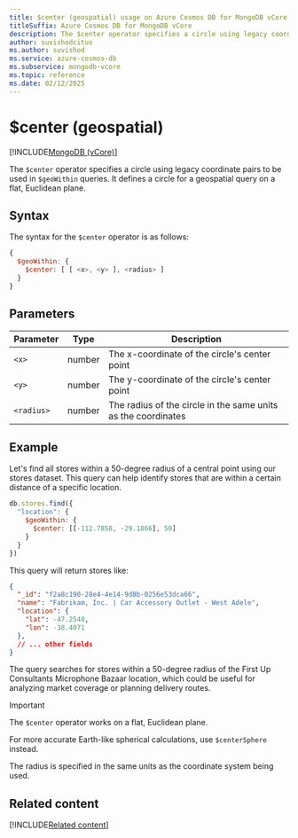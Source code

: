 ```yaml
---
title: $center (geospatial) usage on Azure Cosmos DB for MongoDB vCore
titleSuffix: Azure Cosmos DB for MongoDB vCore
description: The $center operator specifies a circle using legacy coordinate pairs for $geoWithin queries.
author: suvishodcitus
ms.author: suvishod
ms.service: azure-cosmos-db
ms.subservice: mongodb-vcore
ms.topic: reference
ms.date: 02/12/2025
---
```


# $center (geospatial)

[!INCLUDE[MongoDB (vCore)](~/reusable-content/ce-skilling/azure/includes/cosmos-db/includes/appliesto-mongodb-vcore.md)]

The `$center` operator specifies a circle using legacy coordinate pairs to be used in `$geoWithin` queries. It defines a circle for a geospatial query on a flat, Euclidean plane.

## Syntax

The syntax for the `$center` operator is as follows:

```javascript
{
  $geoWithin: {
    $center: [ [ <x>, <y> ], <radius> ]
  }
}
```

## Parameters

| Parameter | Type | Description |
|-----------|------|-------------|
| `<x>` | number | The x-coordinate of the circle's center point |
| `<y>` | number | The y-coordinate of the circle's center point |
| `<radius>` | number | The radius of the circle in the same units as the coordinates |

## Example

Let's find all stores within a 50-degree radius of a central point using our stores dataset. This query can help identify stores that are within a certain distance of a specific location.

```javascript
db.stores.find({
  "location": {
    $geoWithin: {
      $center: [[-112.7858, -29.1866], 50]
    }
  }
})
```

This query will return stores like:

```json
{
  "_id": "f2a8c190-28e4-4e14-9d8b-0256e53dca66",
  "name": "Fabrikam, Inc. | Car Accessory Outlet - West Adele",
  "location": {
    "lat": -47.2548,
    "lon": -38.4071
  },
  // ... other fields
}
```

The query searches for stores within a 50-degree radius of the First Up Consultants Microphone Bazaar location, which could be useful for analyzing market coverage or planning delivery routes.

> [!Important]
> The `$center` operator works on a flat, Euclidean plane.
> 
> For more accurate Earth-like spherical calculations, use `$centerSphere` instead.
> 
> The radius is specified in the same units as the coordinate system being used.

## Related content

[!INCLUDE[Related content](../includes/related-content.md)]
